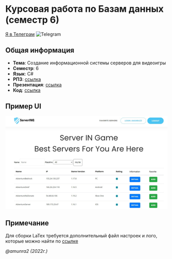 # Курсовая работа по Базам данных (семестр 6)

[Я в Телеграм](https://t.me/amunra2) <img src="https://img.icons8.com/external-tal-revivo-shadow-tal-revivo/344/external-telegram-is-a-cloud-based-instant-messaging-and-voice-over-ip-service-logo-shadow-tal-revivo.png" alt="Telegram" width=15>

## Общая информация

* **Тема**: Создание информационной системы серверов для видеоигры
* **Семестр**: 6
* **Язык**: C#
* **РПЗ**: [ссылка](./docs/pdf/rpz_cvetkov.pdf)
* **Презентация**: [ссылка](./docs/pdf/all/Презентация%20БД%20Курсовой%20проект%20(Цветков%20И.%20А.%20ИУ7-63Б)%20(1).pdf)
* **Код**: [ссылка](./src/)


## Пример UI

![](./docs/img/auth_main.jpg)


## Примечание

Для сборки LaTex требуется дополнительный файл настроек и лого, которые можно найти по [ссылке](https://github.com/amunra2/bmstu-iu7)



_@amunra2 (2022г.)_
